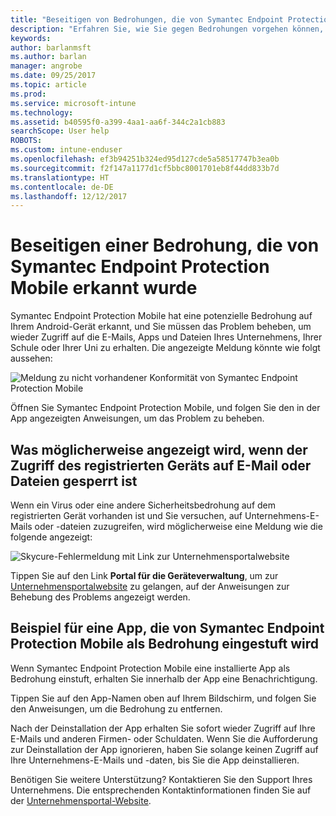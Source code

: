 ```yaml
---
title: "Beseitigen von Bedrohungen, die von Symantec Endpoint Protection Mobile für iOS erkannt wurden | Microsoft-Dokumentation"
description: "Erfahren Sie, wie Sie gegen Bedrohungen vorgehen können, die auf Ihrem iOS-Gerät gefunden wurden."
keywords: 
author: barlanmsft
ms.author: barlan
manager: angrobe
ms.date: 09/25/2017
ms.topic: article
ms.prod: 
ms.service: microsoft-intune
ms.technology: 
ms.assetid: b40595f0-a399-4aa1-aa6f-344c2a1cb883
searchScope: User help
ROBOTS: 
ms.custom: intune-enduser
ms.openlocfilehash: ef3b94251b324ed95d127cde5a58517747b3ea0b
ms.sourcegitcommit: f2f147a1177d1cf5bbc8001701eb8f44dd833b7d
ms.translationtype: HT
ms.contentlocale: de-DE
ms.lasthandoff: 12/12/2017
---
```

# <a name="resolve-a-threat-found-by-symantec-endpoint-protection-mobile"></a>Beseitigen einer Bedrohung, die von Symantec Endpoint Protection Mobile erkannt wurde

Symantec Endpoint Protection Mobile hat eine potenzielle Bedrohung auf Ihrem Android-Gerät erkannt, und Sie müssen das Problem beheben, um wieder Zugriff auf die E-Mails, Apps und Dateien Ihres Unternehmens, Ihrer Schule oder Ihrer Uni zu erhalten. Die angezeigte Meldung könnte wie folgt aussehen:

![Meldung zu nicht vorhandener Konformität von Symantec Endpoint Protection Mobile](./media/ios-skycure-noncompliant-in-ssp.png)

Öffnen Sie Symantec Endpoint Protection Mobile, und folgen Sie den in der App angezeigten Anweisungen, um das Problem zu beheben.

## <a name="what-you-might-see-if-your-enrolled-device-is-blocked-from-accessing-email-or-files"></a>Was möglicherweise angezeigt wird, wenn der Zugriff des registrierten Geräts auf E-Mail oder Dateien gesperrt ist

Wenn ein Virus oder eine andere Sicherheitsbedrohung auf dem registrierten Gerät vorhanden ist und Sie versuchen, auf Unternehmens-E-Mails oder -dateien zuzugreifen, wird möglicherweise eine Meldung wie die folgende angezeigt:

![Skycure-Fehlermeldung mit Link zur Unternehmensportalwebsite](./media/mtd-go-to-device-management-portal-android.png)

Tippen Sie auf den Link **Portal für die Geräteverwaltung**, um zur [Unternehmensportalwebsite](https://portal.manage.microsoft.com#HelpDeskDialog) zu gelangen, auf der Anweisungen zur Behebung des Problems angezeigt werden.

## <a name="example-of-an-app-that-symantec-endpoint-protection-mobile-sees-as-a-threat"></a>Beispiel für eine App, die von Symantec Endpoint Protection Mobile als Bedrohung eingestuft wird

Wenn Symantec Endpoint Protection Mobile eine installierte App als Bedrohung einstuft, erhalten Sie innerhalb der App eine Benachrichtigung.

Tippen Sie auf den App-Namen oben auf Ihrem Bildschirm, und folgen Sie den Anweisungen, um die Bedrohung zu entfernen.

Nach der Deinstallation der App erhalten Sie sofort wieder Zugriff auf Ihre E-Mails und anderen Firmen- oder Schuldaten. Wenn Sie die Aufforderung zur Deinstallation der App ignorieren, haben Sie solange keinen Zugriff auf Ihre Unternehmens-E-Mails und -daten, bis Sie die App deinstallieren.

Benötigen Sie weitere Unterstützung? Kontaktieren Sie den Support Ihres Unternehmens. Die entsprechenden Kontaktinformationen finden Sie auf der [Unternehmensportal-Website](https://portal.manage.microsoft.com#HelpDeskDialog).


